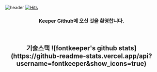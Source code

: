 ![header](https://capsule-render.vercel.app/api?type=wave&color=auto&height=300&section=header&text=Welcome%20Keeper%20Profile&fontSize=40)
[![Hits](https://hits.seeyoufarm.com/api/count/incr/badge.svg?url=https%3A%2F%2Fgithub.com%2Ffrontkeeper%2Fhit-counter&count_bg=%2379C83D&title_bg=%23555555&icon=&icon_color=%23E7E7E7&title=hits&edge_flat=false)](https://hits.seeyoufarm.com)
<div align=center>
<h3>Keeper Github에 오신 것을 환영합니다.</h3>
<br>
<h2>기술스택 ![fontkeeper's github stats](https://github-readme-stats.vercel.app/api?username=fontkeeper&show_icons=true)<h2>
</div>